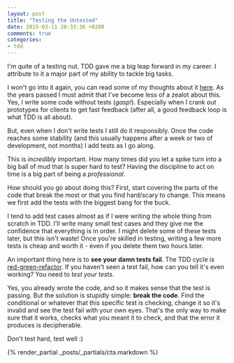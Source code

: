 ```yaml
---
layout: post
title: "Testing the Untested"
date: 2015-03-11 20:33:36 +0200
comments: true
categories: 
- tdd
---
```


I'm quite of a testing nut. TDD gave me a big leap forward in my career. I attribute to it a major part of my ability to tackle big tasks.

I won't go into it again, you can read some of my thoughts about it [here](/2012/01/06/looking-back-on-18-months-of-testing-and-tdd-at-a-startup/). As the years passed I must admit that I've become less of a zealot about this. Yes, I write some code without tests (*gasp!*). Especially when I crank out prototypes for clients to get fast feedback (after all, a good feedback loop is what TDD is all about).

But, even when I don't write tests I still do it responsibly. Once the code reaches some stability (and this usually happens after a week or two of development, not months) I add tests as I go along.

This is *incredibly* important. How many times did you let a spike turn into a big ball of mud that is super hard to test? Having the discipline to act on time is a big part of being a *professional*.

How should you go about doing this? First, start covering the parts of the code that break the most or that you find hard/scary to change. This means we first add the tests with the biggest bang for the buck.

I tend to add test cases almost as if I were writing the whole thing from scratch in TDD. I'll write many small test cases and they give me the confidence that everything is in order. I might delete some of these tests later, but this isn't waste! Once you're skilled in testing, writing a few more tests is cheap and worth it - even if you delete them two hours later.

An important thing here is to **see your damn tests fail**. The TDD cycle is [red-green-refactor](http://www.jamesshore.com/Blog/Red-Green-Refactor.html). If you haven't seen a test fail, how can you tell it's even working? You need to *test your tests*.

Yes, you already wrote the code, and so it makes sense that the test is passing. But the solution is stupidly simple: **break the code**. Find the conditional or whatever that this specific test is checking, change it so it's invalid and see the test fail with your own eyes. That's the only way to make sure that it works, checks what you meant it to check, and that the error it produces is decipherable.

Don't test hard, test well :)

{% render_partial _posts/_partials/cta.markdown %}
